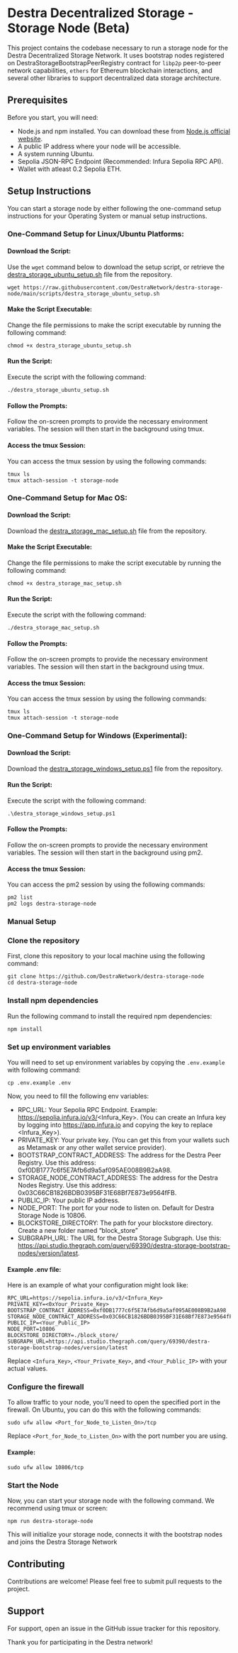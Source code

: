 # Destra Decentralized Storage - Storage Node (Beta)

This project contains the codebase necessary to run a storage node for the Destra Decentralized Storage Network. It uses bootstrap nodes registered on DestraStorageBootstrapPeerRegistry contract for `libp2p` peer-to-peer network capabilities, `ethers` for Ethereum blockchain interactions, and several other libraries to support decentralized data storage architecture.

## Prerequisites

Before you start, you will need:

- Node.js and npm installed. You can download these from [Node.js official website](https://nodejs.org/).
- A public IP address where your node will be accessible.
- A system running Ubuntu.
- Sepolia JSON-RPC Endpoint (Recommended: Infura Sepolia RPC API).
- Wallet with atleast 0.2 Sepolia ETH.

## Setup Instructions

You can start a storage node by either following the one-command setup instructions for your Operating System or manual setup instructions.

### One-Command Setup for Linux/Ubuntu Platforms:

#### Download the Script:

Use the `wget` command below to download the setup script, or retrieve the [destra_storage_ubuntu_setup.sh](https://github.com/DestraNetwork/destra-storage-node/tree/main/scripts/destra_storage_ubuntu_setup.sh) file from the repository.

```
wget https://raw.githubusercontent.com/DestraNetwork/destra-storage-node/main/scripts/destra_storage_ubuntu_setup.sh
```

#### Make the Script Executable:

Change the file permissions to make the script executable by running the following command:

```
chmod +x destra_storage_ubuntu_setup.sh
```

#### Run the Script:

Execute the script with the following command:

```
./destra_storage_ubuntu_setup.sh
```

#### Follow the Prompts:

Follow the on-screen prompts to provide the necessary environment variables. The session will then start in the background using tmux.

#### Access the tmux Session:

You can access the tmux session by using the following commands:

```
tmux ls
tmux attach-session -t storage-node
```

### One-Command Setup for Mac OS:

#### Download the Script:

Download the [destra_storage_mac_setup.sh](https://github.com/DestraNetwork/destra-storage-node/tree/main/scripts/destra_storage_mac_setup.sh) file from the repository.

#### Make the Script Executable:

Change the file permissions to make the script executable by running the following command:

```
chmod +x destra_storage_mac_setup.sh
```

#### Run the Script:

Execute the script with the following command:

```
./destra_storage_mac_setup.sh
```

#### Follow the Prompts:

Follow the on-screen prompts to provide the necessary environment variables. The session will then start in the background using tmux.

#### Access the tmux Session:

You can access the tmux session by using the following commands:

```
tmux ls
tmux attach-session -t storage-node
```

### One-Command Setup for Windows (Experimental):

#### Download the Script:

Download the [destra_storage_windows_setup.ps1](https://github.com/DestraNetwork/destra-storage-node/tree/main/scripts/destra_storage_windows_setup.sh) file from the repository.

#### Run the Script:

Execute the script with the following command:

```
.\destra_storage_windows_setup.ps1
```

#### Follow the Prompts:

Follow the on-screen prompts to provide the necessary environment variables. The session will then start in the background using pm2.

#### Access the tmux Session:

You can access the pm2 session by using the following commands:

```
pm2 list
pm2 logs destra-storage-node
```

### Manual Setup

### Clone the repository

First, clone this repository to your local machine using the following command:

```
git clone https://github.com/DestraNetwork/destra-storage-node
cd destra-storage-node
```

### Install npm dependencies

Run the following command to install the required npm dependencies:

```
npm install
```

### Set up environment variables

You will need to set up environment variables by copying the `.env.example` with following command:

```
cp .env.example .env
```

Now, you need to fill the following env variables:



- RPC_URL: Your Sepolia RPC Endpoint. Example: https://sepolia.infura.io/v3/<Infura_Key>. (You can create an Infura key by logging into https://app.infura.io and copying the key to replace <Infura_Key>).
- PRIVATE_KEY: Your private key. (You can get this from your wallets such as Metamask or any other wallet service provider).
- BOOTSTRAP_CONTRACT_ADDRESS: The address for the Destra Peer Registry. Use this address: 0xf0DB1777c6f5E7Afb6d9a5af095AE008B9B2aA98.
- STORAGE_NODE_CONTRACT_ADDRESS: The address for the Destra Nodes Registry. Use this address: 0x03C66CB1826BDB0395BF31E68Bf7E873e9564fFB.
- PUBLIC_IP: Your public IP address.
- NODE_PORT: The port for your node to listen on. Default for Destra Storage Node is 10806.
- BLOCKSTORE_DIRECTORY: The path for your blockstore directory. Create a new folder named “block_store”
- SUBGRAPH_URL: The URL for the Destra Storage Subgraph. Use this: https://api.studio.thegraph.com/query/69390/destra-storage-bootstrap-nodes/version/latest.


#### Example .env file:

Here is an example of what your configuration might look like:
```
RPC_URL=https://sepolia.infura.io/v3/<Infura_Key>
PRIVATE_KEY=<0xYour_Private_Key>
BOOTSTRAP_CONTRACT_ADDRESS=0xf0DB1777c6f5E7Afb6d9a5af095AE008B9B2aA98
STORAGE_NODE_CONTRACT_ADDRESS=0x03C66CB1826BDB0395BF31E68Bf7E873e9564fFB
PUBLIC_IP=<Your_Public_IP>
NODE_PORT=10806
BLOCKSTORE_DIRECTORY=./block_store/
SUBGRAPH_URL=https://api.studio.thegraph.com/query/69390/destra-storage-bootstrap-nodes/version/latest
```

Replace `<Infura_Key>`, `<Your_Private_Key>`, and `<Your_Public_IP>` with your actual values.

### Configure the firewall

To allow traffic to your node, you'll need to open the specified port in the firewall. On Ubuntu, you can do this with the following commands:

```
sudo ufw allow <Port_for_Node_to_Listen_On>/tcp
```

Replace `<Port_for_Node_to_Listen_On>` with the port number you are using.

#### Example:

```
sudo ufw allow 10806/tcp
```

### Start the Node

Now, you can start your storage node with the following command. We recommend using tmux or screen:

```
npm run destra-storage-node
```

This will initialize your storage node, connects it with the bootstrap nodes and joins the Destra Storage Network


## Contributing

Contributions are welcome! Please feel free to submit pull requests to the project.

## Support

For support, open an issue in the GitHub issue tracker for this repository.

Thank you for participating in the Destra network!
